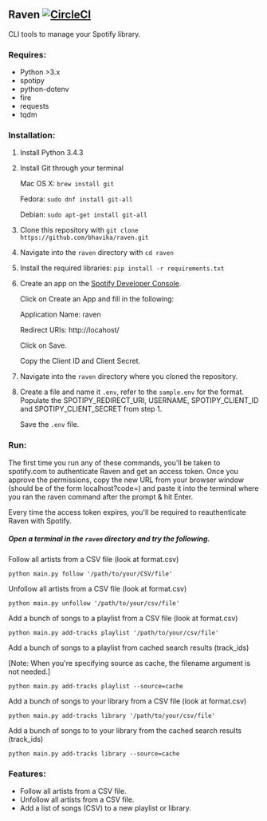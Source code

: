 ## Raven [![CircleCI](https://circleci.com/gh/bhavika/raven/tree/master.svg?style=svg)](https://circleci.com/gh/bhavika/raven/tree/master)


CLI tools to manage your Spotify library. 

### Requires:

- Python >3.x 
- spotipy 
- python-dotenv
- fire
- requests
- tqdm 

### Installation:

1) Install Python 3.4.3
2) Install Git through your terminal

    Mac OS X: `brew install git`
    
    Fedora: `sudo dnf install git-all` 
    
    Debian: `sudo apt-get install git-all`
3) Clone this repository with `git clone https://github.com/bhavika/raven.git`
4) Navigate into the `raven` directory with `cd raven`
5) Install the required libraries: `pip install -r requirements.txt`
6) Create an app on the [Spotify Developer Console](https://developer.spotify.com/my-applications/#!/).

   Click on Create an App and fill in the following: 
   
   Application Name: raven
   
   Redirect URIs: http://locahost/
   
   Click on Save. 
   
   Copy the Client ID and Client Secret. 
7) Navigate into the `raven` directory where you cloned the repository. 
8) Create a file and name it `.env`, refer to the `sample.env` for the format.
   Populate the SPOTIPY_REDIRECT_URI, USERNAME, SPOTIPY_CLIENT_ID and SPOTIPY_CLIENT_SECRET from step 1.
   
   Save the `.env` file.

### Run:

The first time you run any of these commands, you'll be taken to spotify.com to authenticate Raven and get an
access token. Once you approve the permissions, copy the new URL from your browser window (should be of the form 
localhost?code=<TOKEN>) and paste it into the terminal where you ran the raven command after the prompt & hit Enter. 

Every time the access token expires, you'll be required to reauthenticate Raven with Spotify. 

##### Open a terminal in the `raven` directory and try the following.

Follow all artists from a CSV file (look at format.csv)

    python main.py follow '/path/to/your/CSV/file'

Unfollow all artists from a CSV file (look at format.csv)

    python main.py unfollow '/path/to/your/csv/file'

Add a bunch of songs to a playlist from a CSV file (look at format.csv)

    python main.py add-tracks playlist '/path/to/your/csv/file'

Add a bunch of songs to a playlist from cached search results (track_ids)

[Note: When you're specifying source as cache, the filename argument is not needed.]

    python main.py add-tracks playlist --source=cache

Add a bunch of songs to your library from a CSV file (look at format.csv)

    python main.py add-tracks library '/path/to/your/csv/file'
   
Add a bunch of songs to to your library from the cached search results (track_ids)
    
    python main.py add-tracks library --source=cache

### Features:

- Follow all artists from a CSV file.
- Unfollow all artists from a CSV file.
- Add a list of songs (CSV) to a new playlist or library.